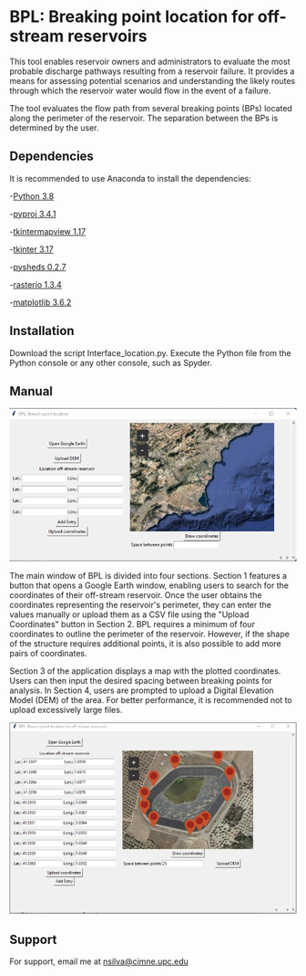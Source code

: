 # BPL: Breaking point location for off-stream reservoirs
This tool enables reservoir owners and administrators to evaluate the most probable discharge pathways resulting from a reservoir failure. It provides a means for assessing potential scenarios and understanding the likely routes through which the reservoir water would flow in the event of a failure.

The tool evaluates the flow path from several breaking points (BPs) located along the perimeter of the reservoir. The separation between the BPs is determined by the user.

## Dependencies
It is recommended to use Anaconda to install the dependencies:

-[Python 3.8](https://www.python.org/downloads/release/python-380/)

-[pyproj 3.4.1](https://pyproj4.github.io/pyproj/stable/)

-[tkintermapview 1.17](https://github.com/TomSchimansky/TkinterMapView)

-[tkinter 3.17](https://docs.python.org/3/library/tkinter.html)

-[pysheds 0.2.7](https://pypi.org/project/pysheds/)

-[rasterio 1.3.4](https://pypi.org/project/rasterio/)   

-[matplotlib 3.6.2](https://matplotlib.org/stable/index.html)

 ## Installation  
Download the script Interface_location.py. Execute the Python file from the Python console or any other console, such as Spyder.

## Manual
![bpl](Images/BPL.bmp)

The main window of BPL is divided into four sections. Section 1 features a button that opens a Google Earth window, enabling users to search for the coordinates of their off-stream reservoir. Once the user obtains the coordinates representing the reservoir's perimeter, they can enter the values manually or upload them as a CSV file using the "Upload Coordinates" button in Section 2. 
BPL requires a minimum of four coordinates to outline the perimeter of the reservoir. However, if the shape of the structure requires additional points, it is also possible to add more pairs of coordinates.

Section 3 of the application displays a map with the plotted coordinates. Users can then input the desired spacing between breaking points for analysis. In Section 4, users are prompted to upload a Digital Elevation Model (DEM) of the area. For better performance, it is recommended not to upload excessively large files.

![example](Images/BPL_segarra.bmp)

## Support
For support, email me at nsilva@cimne.upc.edu
